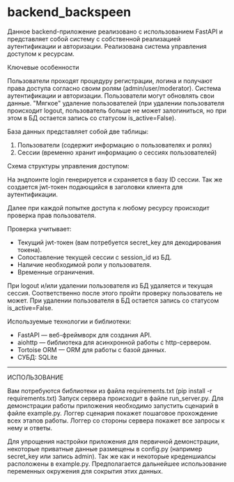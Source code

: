 # backend_backspeen

Данное backend-приложение реализовано с использованием FastAPI и представляет собой систему с собственной реализацией аутентификации и авторизации. 
Реализована система управления доступом к ресурсам.

Ключевые особенности

Пользователи проходят процедуру регистрации, логина и получают права доступа согласно своим ролям (admin/user/moderator).
Система аутентификации и авторизации.
Пользователи могут обновлять свои данные.
"Мягкое" удаление пользователей (при удалении пользователя происходит logout, пользователь больше не может залогиниться, но при этом в БД остается запись со статусом is_active=False).

База данных представляет собой две таблицы:
1. Пользователи (содержит информацию о пользователях и ролях)
2. Сессии (временно хранит информацию о сессиях пользователей)

Схема структуры управления доступом:

На эндпоинте login генерируется и схраняется в базу ID сессии. 
Так же создается jwt-токен подающийся в заголовки клиента для аутентификации.

Далее при каждой попытке доступа к любому ресурсу происходит проверка прав пользователя.

Проверка учитывает:

* Текущий jwt-токен (вам потребуется secret_key для декодирования токена).
* Сопоставление текущей сессии с session_id из БД.
* Наличие необходимой роли у пользователя.
* Временные ограничения.

При logout и/или удалении пользователя из БД удаляется и текущая сессия. Соответственно после этого пройти проверку пользователь не может.
При удалении пользователя в БД остается запись со статусом is_active=False.


Используемые технологии и библиотеки:

* FastAPI
— веб-фреймворк для создания API.
* aiohttp
— библиотека для асинхронной работы с http-сервером.
* Tortoise ORM
— ORM для работы с базой данных.
* СУБД: SQLite

_______________________________________
ИСПОЛЬЗОВАНИЕ

Вам потребуются библиотеки из файла requirements.txt (pip install -r requirements.txt)
Запуск сервера происходит в файле run_server.py.
Для демонстрации работы приложения необходимо запустить сценарий в файле example.py.
Логгер сценария покажет пошаговое прохождение всех этапов работы.
Логгер со стороны сервера покажет все запросы к нему и ответы.

Для упрощения настройки приложения для первичной демонстрации, некоторые приватные данные размещены в config.py (например secret_key или запись admin). Так же как и некоторые креденшиалсы расположены в example.py. Предполагается дальнейшее использование переменных окружения для сокрытия этих данных.


